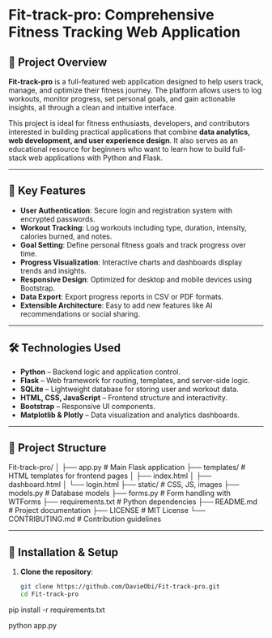 # Fit-track-pro: Comprehensive Fitness Tracking Web Application

## 🌟 Project Overview

**Fit-track-pro** is a full-featured web application designed to help users track, manage, and optimize their fitness journey. The platform allows users to log workouts, monitor progress, set personal goals, and gain actionable insights, all through a clean and intuitive interface.  

This project is ideal for fitness enthusiasts, developers, and contributors interested in building practical applications that combine **data analytics, web development, and user experience design**. It also serves as an educational resource for beginners who want to learn how to build full-stack web applications with Python and Flask.

---

## 🔑 Key Features

- **User Authentication**: Secure login and registration system with encrypted passwords.  
- **Workout Tracking**: Log workouts including type, duration, intensity, calories burned, and notes.  
- **Goal Setting**: Define personal fitness goals and track progress over time.  
- **Progress Visualization**: Interactive charts and dashboards display trends and insights.  
- **Responsive Design**: Optimized for desktop and mobile devices using Bootstrap.  
- **Data Export**: Export progress reports in CSV or PDF formats.  
- **Extensible Architecture**: Easy to add new features like AI recommendations or social sharing.

---

## 🛠 Technologies Used

- **Python** – Backend logic and application control.  
- **Flask** – Web framework for routing, templates, and server-side logic.  
- **SQLite** – Lightweight database for storing user and workout data.  
- **HTML, CSS, JavaScript** – Frontend structure and interactivity.  
- **Bootstrap** – Responsive UI components.  
- **Matplotlib & Plotly** – Data visualization and analytics dashboards.

---

## 📂 Project Structure
Fit-track-pro/
│
├── app.py                  # Main Flask application
├── templates/              # HTML templates for frontend pages
│   ├── index.html
│   ├── dashboard.html
│   └── login.html
├── static/                 # CSS, JS, images
├── models.py               # Database models
├── forms.py                # Form handling with WTForms
├── requirements.txt        # Python dependencies
├── README.md               # Project documentation
├── LICENSE                 # MIT License
└── CONTRIBUTING.md         # Contribution guidelines

---

## 🚀 Installation & Setup

1. **Clone the repository**:
   ```bash
   git clone https://github.com/DavieObi/Fit-track-pro.git
   cd Fit-track-pro

pip install -r requirements.txt

python app.py

